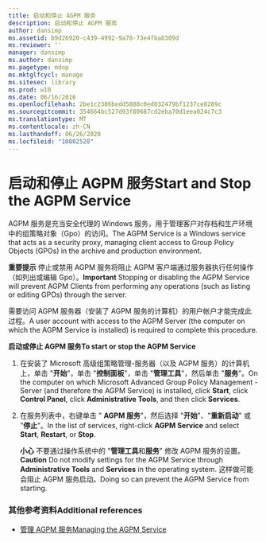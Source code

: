 ```yaml
---
title: 启动和停止 AGPM 服务
description: 启动和停止 AGPM 服务
author: dansimp
ms.assetid: b9d26920-c439-4992-9a78-73e4fba8309d
ms.reviewer: ''
manager: dansimp
ms.author: dansimp
ms.pagetype: mdop
ms.mktglfcycl: manage
ms.sitesec: library
ms.prod: w10
ms.date: 06/16/2016
ms.openlocfilehash: 2be1c2386bedd5888c0ed032479bf1237ce8289c
ms.sourcegitcommit: 354664bc527d93f80687cd2eba70d1eea024c7c3
ms.translationtype: MT
ms.contentlocale: zh-CN
ms.lasthandoff: 06/26/2020
ms.locfileid: "10802528"
---
```

# <span data-ttu-id="af970-103">启动和停止 AGPM 服务</span><span class="sxs-lookup"><span data-stu-id="af970-103">Start and Stop the AGPM Service</span></span>


<span data-ttu-id="af970-104">AGPM 服务是充当安全代理的 Windows 服务，用于管理客户对存档和生产环境中的组策略对象（Gpo）的访问。</span><span class="sxs-lookup"><span data-stu-id="af970-104">The AGPM Service is a Windows service that acts as a security proxy, managing client access to Group Policy Objects (GPOs) in the archive and production environment.</span></span>

<span data-ttu-id="af970-105">**重要提示** 停止或禁用 AGPM 服务将阻止 AGPM 客户端通过服务器执行任何操作（如列出或编辑 Gpo）。</span><span class="sxs-lookup"><span data-stu-id="af970-105">**Important** Stopping or disabling the AGPM Service will prevent AGPM Clients from performing any operations (such as listing or editing GPOs) through the server.</span></span>

 

<span data-ttu-id="af970-106">需要访问 AGPM 服务器（安装了 AGPM 服务的计算机）的用户帐户才能完成此过程。</span><span class="sxs-lookup"><span data-stu-id="af970-106">A user account with access to the AGPM Server (the computer on which the AGPM Service is installed) is required to complete this procedure.</span></span>

**<span data-ttu-id="af970-107">启动或停止 AGPM 服务</span><span class="sxs-lookup"><span data-stu-id="af970-107">To start or stop the AGPM Service</span></span>**

1.  <span data-ttu-id="af970-108">在安装了 Microsoft 高级组策略管理-服务器（以及 AGPM 服务）的计算机上，单击 "**开始**"，单击 "**控制面板**"，单击 "**管理工具**"，然后单击 "**服务**"。</span><span class="sxs-lookup"><span data-stu-id="af970-108">On the computer on which Microsoft Advanced Group Policy Management - Server (and therefore the AGPM Service) is installed, click **Start**, click **Control Panel**, click **Administrative Tools**, and then click **Services**.</span></span>

2.  <span data-ttu-id="af970-109">在服务列表中，右键单击 " **AGPM 服务**"，然后选择 "**开始**"、"**重新启动**" 或 "**停止**"。</span><span class="sxs-lookup"><span data-stu-id="af970-109">In the list of services, right-click **AGPM Service** and select **Start**, **Restart**, or **Stop**.</span></span>

    <span data-ttu-id="af970-110">**小心** 不要通过操作系统中的 "**管理工具**和**服务**" 修改 AGPM 服务的设置。</span><span class="sxs-lookup"><span data-stu-id="af970-110">**Caution** Do not modify settings for the AGPM Service through **Administrative Tools** and **Services** in the operating system.</span></span> <span data-ttu-id="af970-111">这样做可能会阻止 AGPM 服务启动。</span><span class="sxs-lookup"><span data-stu-id="af970-111">Doing so can prevent the AGPM Service from starting.</span></span>

     

### <span data-ttu-id="af970-112">其他参考资料</span><span class="sxs-lookup"><span data-stu-id="af970-112">Additional references</span></span>

-   [<span data-ttu-id="af970-113">管理 AGPM 服务</span><span class="sxs-lookup"><span data-stu-id="af970-113">Managing the AGPM Service</span></span>](managing-the-agpm-service-agpm30ops.md)

 

 





